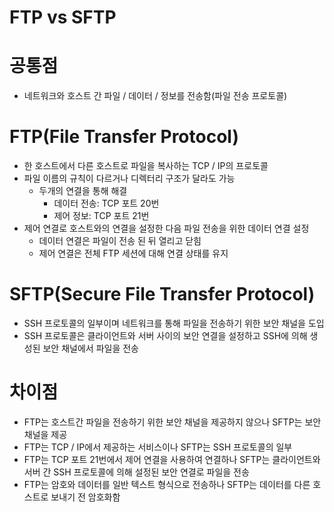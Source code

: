 # FTP vs SFTP

# 공통점

- 네트워크와 호스트 간 파일 / 데이터 / 정보를 전송함(파일 전송 프로토콜)

# FTP(File Transfer Protocol)

- 한 호스트에서 다른 호스트로 파일을 복사하는 TCP / IP의 프로토콜
- 파일 이름의 규칙이 다르거나 디렉터리 구조가 달라도 가능
    - 두개의 연결을 통해 해결
        - 데이터 전송: TCP 포트 20번
        - 제어 정보: TCP 포트 21번
- 제어 연결로 호스트와의 연결을 설정한 다음 파일 전송을 위한 데이터 연결 설정
    - 데이터 연결은 파일이 전송 된 뒤 열리고 닫힘
    - 제어 연결은 전체 FTP 세션에 대해 연결 상태를 유지

# SFTP(Secure File Transfer Protocol)

- SSH 프로토콜의 일부이며 네트워크를 통해 파일을 전송하기 위한 보안 채널을 도입
- SSH 프로토콜은 클라이언트와 서버 사이의 보안 연결을 설정하고 SSH에 의해 생성된 보안 채널에서 파일을 전송

# 차이점

- FTP는 호스트간 파일을 전송하기 위한 보안 채널을 제공하지 않으나 SFTP는 보안채널을 제공
- FTP는 TCP / IP에서 제공하는 서비스이나 SFTP는 SSH 프로토콜의 일부
- FTP는 TCP 포트 21번에서 제어 연결을 사용하여 연결하나 SFTP는 클라이언트와 서버 간 SSH 프로토콜에 의해 설정된 보안 연결로 파일을 전송
- FTP는 암호와 데이터를 일반 텍스트 형식으로 전송하나 SFTP는 데이터를 다른 호스트로 보내기 전 암호화함